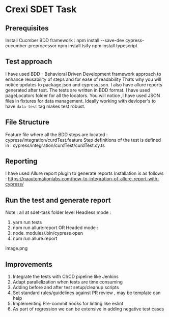 # Crexi SDET Task

## Prerequisites
Install Cucmber BDD framework :
npm install --save-dev cypress-cucumber-preprocessor
npm install tsify
npm install typescript

## Test approach
I have used BDD - Behavioral Driven Development framework approach to enhance reusability of steps and for ease of readability
Thats why you will notice updates to package.json and cypress.json. 
I also have allure reports generated after test.
The tests are written in BDD format.
I have used pageLocators folder for all the locators. 
You will notice ,I have used JSON files in fixtures for data management.
Ideally working with devloper's to have `data-test` tag makes test robust. 

## File Structure
Feature file where all the BDD steps are located : cypress/integration/curdTest.feature
Step definitions of the test is defined in : cypress/integration/curdTest/curdTest.cy.ts

## Reporting
I have used Allure report plugin to generate reports
Installation is as follows : https://qaautomationlabs.com/how-to-integration-of-allure-report-with-cypress/

## Run the test and generate report 
Note : all at sdet-task folder level
Headless mode :
1. yarn run tests
2. npm run allure:report
OR
Headed mode : 
1. node_modules/.bin/cypress open
2. npm run allure:report

image.png

## Improvements
1. Integrate the tests with CI/CD pipeline like Jenkins
2. Adapt parallelization when tests are time consuming
3. Adding before and after test setup/cleanup scripts
4. Set standard rules/guidelines against PR review , may be template can help
5. Implementing Pre-commit hooks for linting like eslint
6. As part of regression we can be extensive in adding negative test cases

